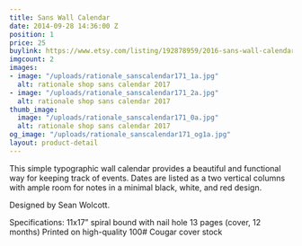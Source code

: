 ```yaml
---
title: Sans Wall Calendar
date: 2014-09-28 14:36:00 Z
position: 1
price: 25
buylink: https://www.etsy.com/listing/192878959/2016-sans-wall-calendar?ref=listing-shop-header-1
imgcount: 2
images:
- image: "/uploads/rationale_sanscalendar171_1a.jpg"
  alt: rationale shop sans calendar 2017
- image: "/uploads/rationale_sanscalendar171_2a.jpg"
  alt: rationale shop sans calendar 2017
thumb_image:
  image: "/uploads/rationale_sanscalendar171_0a.jpg"
  alt: rationale shop sans calendar 2017
og_image: "/uploads/rationale_sanscalendar171_og1a.jpg"
layout: product-detail
---
```


This simple typographic wall calendar provides a beautiful and functional way for keeping track of events. Dates are listed as a two vertical columns with ample room for notes in a minimal black, white, and red design.

Designed by Sean Wolcott.

Specifications:
11x17” spiral bound with nail hole
13 pages (cover, 12 months)
Printed on high-quality 100# Cougar cover stock
